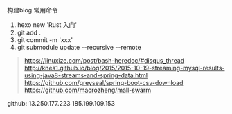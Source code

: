 构建blog 常用命令
1) hexo new 'Rust 入门'
2) git add .
3) git commit -m 'xxx'
4) git submodule update --recursive --remote 

<!-- git init
git submodule add --force https://github.com/dev4mobile/hexo-theme-again themes/again

修改主题之后，更新submodule
git submodule update --recursive --remote -->


> https://linuxize.com/post/bash-heredoc/#disqus_thread
> http://knes1.github.io/blog/2015/2015-10-19-streaming-mysql-results-using-java8-streams-and-spring-data.html
https://github.com/greyseal/spring-boot-csv-download
> https://github.com/macrozheng/mall-swarm

github: 13.250.177.223
        185.199.109.153